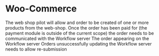 Woo-Commerce
============

The web shop pilot will allow and order to be created of one or more products from the web-shop. Once the order has been paid for (the payment module is outside of the current scope) the order needs to be communicated with the Workflow server The order appearing on the Workflow server Orders unsuccessfully updating the Workflow server needs to allow re-submission
